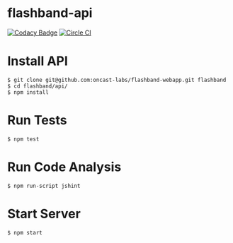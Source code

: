 flashband-api
=========
[![Codacy Badge](https://www.codacy.com/project/badge/9d6caced45da40b2bcd3ed5b913aa803)](https://www.codacy.com)
[![Circle CI](https://circleci.com/gh/oncast-labs/flashband-webapp.png?style=badge&circle-token=733e2af1886cc5a474f78cc72636689e9ee2c1ff)](https://circleci.com/gh/oncast-labs/flashband-webapp)

Install API
==========
    $ git clone git@github.com:oncast-labs/flashband-webapp.git flashband
    $ cd flashband/api/
    $ npm install

Run Tests
==========
    $ npm test


Run Code Analysis
=================
    $ npm run-script jshint

Start Server
=========
    $ npm start
